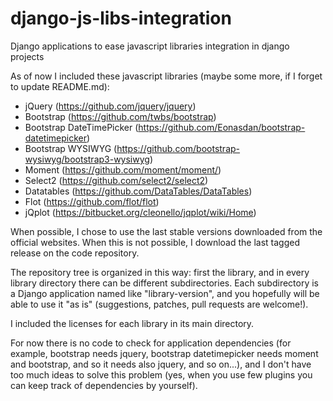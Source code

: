 django-js-libs-integration
==========================

Django applications to ease javascript libraries integration in django projects

As of now I included these javascript libraries (maybe some more, if I forget to update README.md):

* jQuery (https://github.com/jquery/jquery)
* Bootstrap (https://github.com/twbs/bootstrap)
* Bootstrap DateTimePicker (https://github.com/Eonasdan/bootstrap-datetimepicker)
* Bootstrap WYSIWYG (https://github.com/bootstrap-wysiwyg/bootstrap3-wysiwyg)
* Moment (https://github.com/moment/moment/)
* Select2 (https://github.com/select2/select2)
* Datatables (https://github.com/DataTables/DataTables)
* Flot (https://github.com/flot/flot)
* jQplot (https://bitbucket.org/cleonello/jqplot/wiki/Home)

When possible, I chose to use the last stable versions downloaded from the official websites. When this is not possible, I download the last tagged release on the code repository.

The repository tree is organized in this way: first the library, and in every library directory there can be different subdirectories.
Each subdirectory is a Django application named like "library-version", and you hopefully will be able to use it "as is" (suggestions, patches, pull requests are welcome!).

I included the licenses for each library in its main directory.

For now there is no code to check for application dependencies (for example, bootstrap needs jquery, bootstrap datetimepicker needs moment and bootstrap, and so it needs also jquery, and so on...),
and I don't have too much ideas to solve this problem (yes, when you use few plugins you can keep track of dependencies by yourself).
